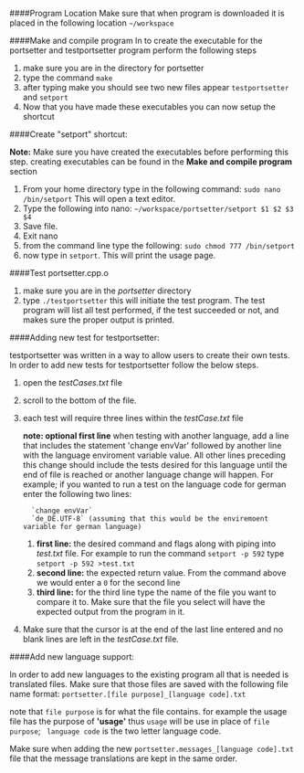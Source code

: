 ####Program Location
Make sure that when program is downloaded it is placed in the following location `~/workspace`

####Make and compile program
In to create the executable for the portsetter and testportsetter program perform the following steps

1. make sure you are in the directory for portsetter
2. type the command `make`
3. after typing make you should see two new files appear `testportsetter` and `setport`
4. Now that you have made these executables you can now setup the shortcut

####Create "setport" shortcut:

**Note:** Make sure you have created the executables before performing this step. 
creating executables can be found in the **Make and compile program** section 

1. From your home directory type in the following command: `sudo nano /bin/setport`
   This will open a text editor.
2. Type the following into nano: `~/workspace/portsetter/setport $1 $2 $3 $4`
3. Save file.
4. Exit nano
5. from the command line type the following: `sudo chmod 777 /bin/setport`
6. now type in `setport`. This will print the usage page.

####Test portsetter.cpp.o

1. make sure you are in the _portsetter_ directory
2. type `./testportsetter` this will initiate the test program. The test program will list all test performed, 
	   if the test succeeded or not, and makes sure the proper output is printed.

####Adding new test for testportsetter:

testportsetter was written in a way to allow users to create their own tests. In order to add new tests for testportsetter follow the below steps.
	
1. open the _testCases.txt_ file
2. scroll to the bottom of the file.
3. each test will require three lines within the _testCase.txt_ file

   **note: optional first line** when testing with another language, add a line that includes the statement 'change envVar' followed by another line with the language enviroment variable value.
         All other lines preceding this change should include the tests desired for this language until the end of file is reached or another language change will happen.
         For example; if you wanted to run a test on the language code for german enter the following two lines: 
         
         `change envVar`
         `de_DE.UTF-8` (assuming that this would be the enviremoent variable for german language)
         
	1. **first line:** the desired command and flags along with piping into _test.txt_ file. For example to run the command `setport -p 592` type `setport -p 592 >test.txt`
	2. **second line:** the expected return value. From the command above we would enter a `0` for the second line
	3. **third line:** for the third line type the name of the file you want to compare it to. Make sure that the file you select will have the expected output from the program in it.
4. Make sure that the cursor is at the end of the last line entered and no blank lines are left in the _testCase.txt_ file.

####Add new language support:

In order to add new languages to the existing program all that is needed is translated files. Make sure that those files are saved with the following file name format:
`portsetter.[file purpose]_[language code].txt`
		
note that `file purpose` is for what the file contains. for example the usage file has the purpose of **'usage'** thus `usage` will be use in place of `file purpose`; ` language code` is the 
two letter language code.
	
Make sure when adding the new `portsetter.messages_[language code].txt` file that the message translations are kept in the same order.